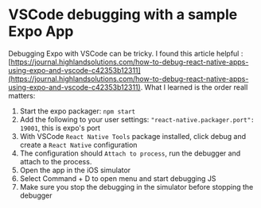 # VSCode debugging with a sample Expo App

Debugging Expo with VSCode can be tricky. I found this article helpful : [https://journal.highlandsolutions.com/how-to-debug-react-native-apps-using-expo-and-vscode-c42353b12311](https://journal.highlandsolutions.com/how-to-debug-react-native-apps-using-expo-and-vscode-c42353b12311). What I learned is the order reall matters:

1. Start the expo packager: `npm start`
2. Add the following to your user settings: `"react-native.packager.port": 19001`, this is expo's port
3. With VSCode `React Native Tools` package installed, click debug and create a `React Native` configuration
4. The configuration should `Attach to process`, run the debugger and attach to the process.
5. Open the app in the iOS simulator
6. Select Command + D to open menu and start debugging JS
7. Make sure you stop the debugging in the simulator before stopping the debugger
